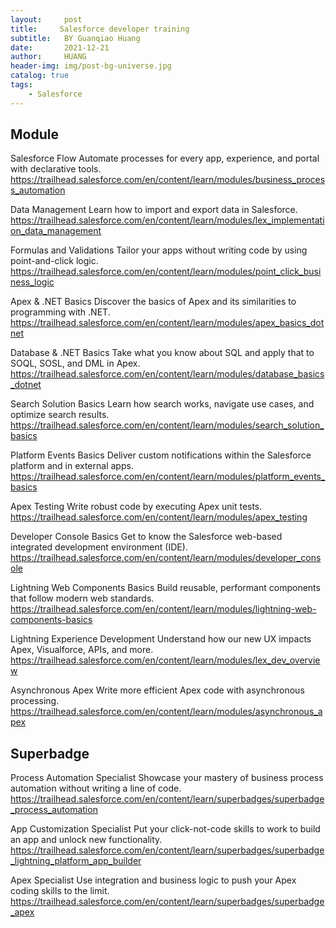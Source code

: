 ```yaml
---
layout:     post
title:     Salesforce developer training
subtitle:   BY Guanqiao Huang
date:       2021-12-21
author:     HUANG
header-img: img/post-bg-universe.jpg
catalog: true
tags:
    - Salesforce
---
```

## Module
Salesforce Flow
Automate processes for every app, experience, and portal with declarative tools.
https://trailhead.salesforce.com/en/content/learn/modules/business_process_automation

Data Management
Learn how to import and export data in Salesforce.
https://trailhead.salesforce.com/en/content/learn/modules/lex_implementation_data_management

Formulas and Validations
Tailor your apps without writing code by using point-and-click logic.
https://trailhead.salesforce.com/en/content/learn/modules/point_click_business_logic

Apex & .NET Basics
Discover the basics of Apex and its similarities to programming with .NET.
https://trailhead.salesforce.com/en/content/learn/modules/apex_basics_dotnet

Database & .NET Basics
Take what you know about SQL and apply that to SOQL, SOSL, and DML in Apex.
https://trailhead.salesforce.com/en/content/learn/modules/database_basics_dotnet

Search Solution Basics
Learn how search works, navigate use cases, and optimize search results.
https://trailhead.salesforce.com/en/content/learn/modules/search_solution_basics

Platform Events Basics
Deliver custom notifications within the Salesforce platform and in external apps.
https://trailhead.salesforce.com/en/content/learn/modules/platform_events_basics

Apex Testing
Write robust code by executing Apex unit tests.
https://trailhead.salesforce.com/en/content/learn/modules/apex_testing


Developer Console Basics
Get to know the Salesforce web-based integrated development environment (IDE).
https://trailhead.salesforce.com/en/content/learn/modules/developer_console

Lightning Web Components Basics
Build reusable, performant components that follow modern web standards.
https://trailhead.salesforce.com/en/content/learn/modules/lightning-web-components-basics

Lightning Experience Development
Understand how our new UX impacts Apex, Visualforce, APIs, and more.
https://trailhead.salesforce.com/en/content/learn/modules/lex_dev_overview


Asynchronous Apex
Write more efficient Apex code with asynchronous processing.
https://trailhead.salesforce.com/en/content/learn/modules/asynchronous_apex

## Superbadge
Process Automation Specialist
Showcase your mastery of business process automation without writing a line of code.
https://trailhead.salesforce.com/en/content/learn/superbadges/superbadge_process_automation

App Customization Specialist
Put your click-not-code skills to work to build an app and unlock new functionality.
https://trailhead.salesforce.com/en/content/learn/superbadges/superbadge_lightning_platform_app_builder

Apex Specialist
Use integration and business logic to push your Apex coding skills to the limit. 
https://trailhead.salesforce.com/en/content/learn/superbadges/superbadge_apex
